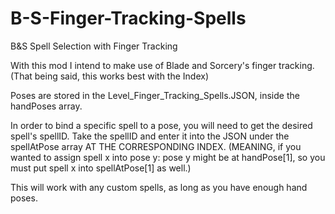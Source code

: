 # B-S-Finger-Tracking-Spells
B&S Spell Selection with Finger Tracking

With this mod I intend to make use of Blade and Sorcery's finger tracking.
(That being said, this works best with the Index)

Poses are stored in the Level_Finger_Tracking_Spells.JSON, inside the handPoses array.

In order to bind a specific spell to a pose, you will need to get the desired spell's spellID.
Take the spellID and enter it into the JSON under the spellAtPose array AT THE CORRESPONDING INDEX.
(MEANING, if you wanted to assign spell x into pose y: pose y might be at handPose[1], so you must put spell x into spellAtPose[1] as well.)

This will work with any custom spells, as long as you have enough hand poses.
